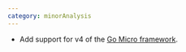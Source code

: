 ```yaml
---
category: minorAnalysis
---
```

* Add support for v4 of the [Go Micro framework](https://github.com/go-micro/go-micro).